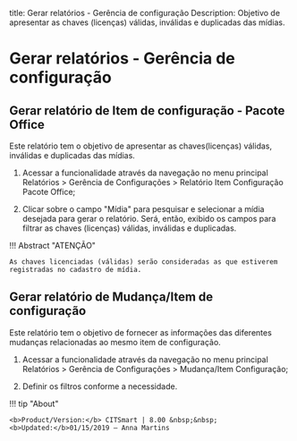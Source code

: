 title: Gerar relatórios - Gerência de configuração
Description: Objetivo de apresentar as chaves (licenças) válidas, inválidas e duplicadas das mídias.
# Gerar relatórios - Gerência de configuração

Gerar relatório de Item de configuração - Pacote Office
-----------------------------------------------------------

Este relatório tem o objetivo de apresentar as chaves(licenças) válidas,
inválidas e duplicadas das mídias.

1.  Acessar a funcionalidade através da navegação no menu principal Relatórios
    \> Gerência de Configurações \> Relatório Item Configuração Pacote Office;

2.  Clicar sobre o campo "Mídia" para pesquisar e selecionar a mídia desejada
    para gerar o relatório. Será, então, exibido os campos para filtrar as
    chaves (licenças) válidas, inválidas e duplicadas.

!!! Abstract "ATENÇÃO"

    As chaves licenciadas (válidas) serão consideradas as que estiverem
    registradas no cadastro de mídia.  

Gerar relatório de Mudança/Item de configuração
---------------------------------------------------

Este relatório tem o objetivo de fornecer as informações das diferentes
mudanças relacionadas ao mesmo item de configuração.

1.  Acessar a funcionalidade através da navegação no menu principal Relatórios
    \> Gerência de Configurações \> Mudança/Item Configuração;

2.  Definir os filtros conforme a necessidade.


!!! tip "About"

    <b>Product/Version:</b> CITSmart | 8.00 &nbsp;&nbsp;
    <b>Updated:</b>01/15/2019 – Anna Martins
